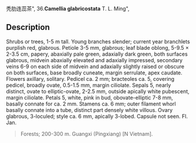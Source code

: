 秃肋连蕊茶",
36.**Camellia glabricostata** T. L. Ming",

## Description
Shrubs or trees, 1-5 m tall. Young branches slender; current year branchlets purplish red, glabrous. Petiole 3-5 mm, glabrous; leaf blade oblong, 5-9.5 × 2-3.5 cm, papery, abaxially pale green, adaxially dark green, both surfaces glabrous, midvein abaxially elevated and adaxially impressed, secondary veins 6-9 on each side of midvein and adaxially slightly raised or obscure on both surfaces, base broadly cuneate, margin serrulate, apex caudate. Flowers axillary, solitary. Pedicel ca. 2 mm; bracteoles ca. 5, covering pedicel, broadly ovate, 0.5-1.5 mm, margin ciliolate. Sepals 5, nearly distinct, ovate to elliptic-ovate, 2-2.5 mm, outside apically white pubescent, margin ciliolate. Petals 5, white, pink in bud, obovate-elliptic 7-8 mm, basally connate for ca. 2 mm. Stamens ca. 6 mm; outer filament whorl basally connate into a tube, distinct part densely white villous. Ovary glabrous, 3-loculed; style ca. 6 mm, apically 3-lobed. Capsule not seen. Fl. Jan.

> Forests; 200-300 m. Guangxi (Pingxiang) [N Vietnam].
